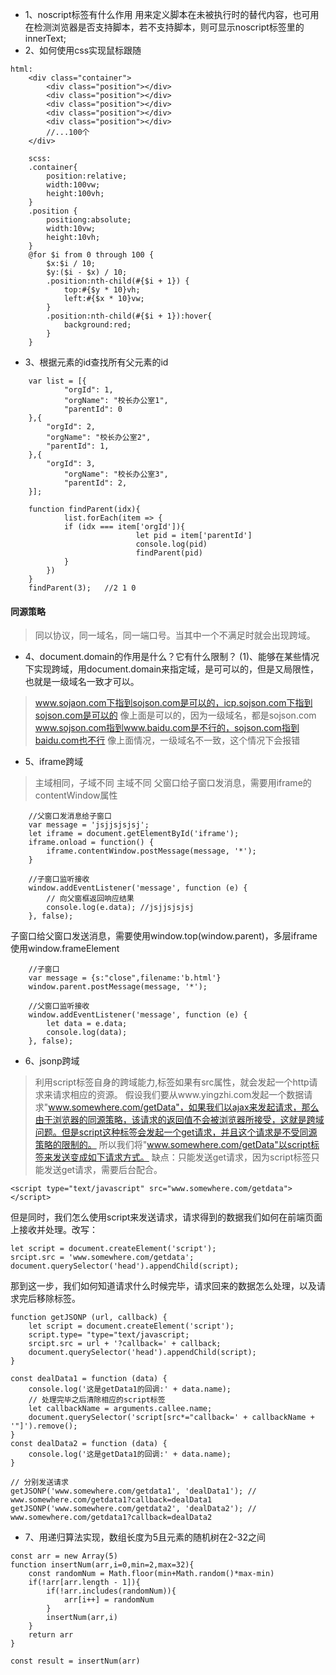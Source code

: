 
- 1、noscript标签有什么作用
用来定义脚本在未被执行时的替代内容，也可用在检测浏览器是否支持脚本，若不支持脚本，则可显示noscript标签里的innerText;
- 2、如何使用css实现鼠标跟随
```
html:
	<div class="container">
		<div class="position"></div>
		<div class="position"></div>
		<div class="position"></div>
		<div class="position"></div>
		<div class="position"></div>
		//...100个
	</div>

	scss:
	.container{
		position:relative;
		width:100vw;
		height:100vh;
	}
	.position {
		positiong:absolute;
		width:10vw;
		height:10vh;
	}
	@for $i from 0 through 100 {
		$x:$i / 10;
		$y:($i - $x) / 10;
		.position:nth-child(#{$i + 1}) {
			top:#{$y * 10}vh;
			left:#{$x * 10}vw;
		}
		.position:nth-child(#{$i + 1}):hover{
			background:red;
		}
	}
```
- 3、根据元素的id查找所有父元素的id

```
	var list = [{
			"orgId": 1,
			"orgName": "校长办公室1",
			"parentId": 0
	},{
		"orgId": 2,
		"orgName": "校长办公室2",
		"parentId": 1,
	},{
		"orgId": 3,
			"orgName": "校长办公室3",
			"parentId": 2,
	}];

	function findParent(idx){
			list.forEach(item => {
			if (idx === item['orgId']){
							let pid = item['parentId']
							console.log(pid)
							findParent(pid)
			}
		})
	}
	findParent(3);   //2 1 0
```
#### 同源策略
> 同以协议，同一域名，同一端口号。当其中一个不满足时就会出现跨域。
- 4、document.domain的作用是什么？它有什么限制？
(1)、能够在某些情况下实现跨域，用document.domain来指定域，是可可以的，但是又局限性，也就是一级域名一致才可以。
> www.sojaon.com下指到sojson.com是可以的，icp.sojson.com下指到sojson.com是可以的
像上面是可以的，因为一级域名，都是sojson.com
> www.sojson.com指到www.baidu.com是不行的，sojson.com指到baidu.com也不行
像上面情况，一级域名不一致，这个情况下会报错
- 5、iframe跨域
> 主域相同，子域不同
> 主域不同
父窗口给子窗口发消息，需要用iframe的contentWindow属性
```
	//父窗口发消息给子窗口
	var message = 'jsjjsjsjsj';
	let iframe = document.getElementById('iframe');
	iframe.onload = function() {
		iframe.contentWindow.postMessage(message, '*');
	}

	//子窗口监听接收
	window.addEventListener('message', function (e) {
		// 向父窗框返回响应结果
		console.log(e.data); //jsjjsjsjsj
	}, false);
```

子窗口给父窗口发送消息，需要使用window.top(window.parent)，多层iframe使用window.frameElement
```
	//子窗口
	var message = {s:"close",filename:'b.html'}
	window.parent.postMessage(message, '*');

	//父窗口监听接收
	window.addEventListener('message', function (e) {
		let data = e.data;
		console.log(data);         
	}, false);
```
- 6、jsonp跨域
> 利用script标签自身的跨域能力,标签如果有src属性，就会发起一个http请求来请求相应的资源。
假设我们要从www.yingzhi.com发起一个数据请求"www.somewhere.com/getData"，如果我们以ajax来发起请求，那么由于浏览器的同源策略，该请求的返回值不会被浏览器所接受，这就是跨域问题。但是script这种标签会发起一个get请求，并且这个请求是不受同源策略的限制的。
> 所以我们将"www.somewhere.com/getData"以script标签来发送变成如下请求方式。
> 缺点：只能发送get请求，因为script标签只能发送get请求，需要后台配合。
```
<script type="text/javascript" src="www.somewhere.com/getdata"></script>
```
但是同时，我们怎么使用script来发送请求，请求得到的数据我们如何在前端页面上接收并处理。改写：
```
let script = document.createElement('script');
srcipt.src = 'www.somewhere.com/getdata';
document.querySelector('head').appendChild(script);
```
那到这一步，我们如何知道请求什么时候完毕，请求回来的数据怎么处理，以及请求完后移除标签。
```
function getJSONP (url, callback) {
	let script = document.createElement('script');
	script.type= "type="text/javascript;
	srcipt.src = url + '?callback=' + callback;
	document.querySelector('head').appendChild(script);
}

const dealData1 = function (data) {
	console.log('这是getData1的回调:' + data.name);
	// 处理完毕之后清除相应的script标签
	let callbackName = arguments.callee.name;
	document.querySelector('script[src*="callback=' + callbackName + '"]').remove();
}
const dealData2 = function (data) {
	console.log('这是getData1的回调:' + data.name);
}

// 分别发送请求
getJSONP('www.somewhere.com/getdata1', 'dealData1'); // www.somewhere.com/getdata1?callback=dealData1
getJSONP('www.somewhere.com/getdata2', 'dealData2'); // www.somewhere.com/getdata1?callback=dealData2
```
- 7、用递归算法实现，数组长度为5且元素的随机树在2-32之间
```
const arr = new Array(5)
function insertNum(arr,i=0,min=2,max=32){
	const randomNum = Math.floor(min+Math.random()*max-min)
	if(!arr[arr.length - 1]){
		if(!arr.includes(randomNum)){
			arr[i++] = randomNum
		}
		insertNum(arr,i)
	}
	return arr
}

const result = insertNum(arr)
```



